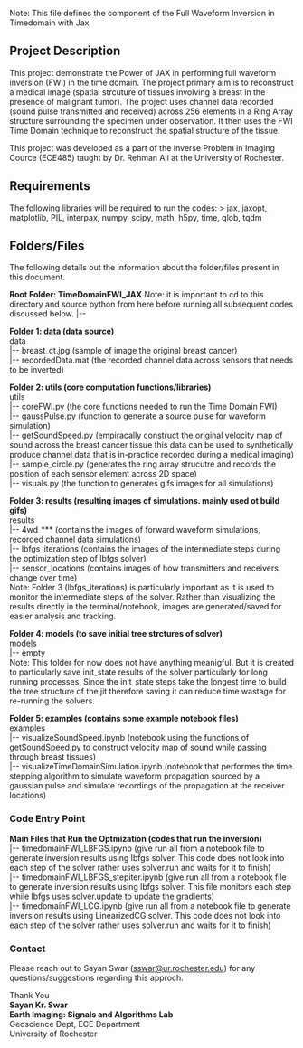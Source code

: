 Note: This file defines the component of the Full Waveform Inversion in Timedomain with Jax


## Project Description 
This project demonstrate the Power of JAX in performing full waveform inversion (FWI) in the time domain. The project primary aim is to reconstruct a medical image (spatial strcuture of tissues involving a breast in the presence of  malignant tumor). The project uses channel data recorded (sound pulse transmitted and received) across 256 elements in a Ring Array structure surrounding the specimen under observation. It then uses the FWI Time Domain technique to reconstruct the spatial structure of the tissue. 

This project was developed as a part of the Inverse Problem in Imaging Cource (ECE485) taught by Dr. Rehman Ali at the University of Rochester.


## Requirements 
The following libraries will be required to run the codes:
    > jax, jaxopt, matplotlib, PIL, interpax, numpy, scipy, math, h5py, time, glob, tqdm


## Folders/Files 
The following details out the information about the folder/files present in this document.

**Root Folder: TimeDomainFWI_JAX**
Note: it is important to cd to this directory and source python from here before running all subsequent codes discussed below.
|--

**Folder 1: data (data source)** <br/> 
data<br/> 
    |-- breast_ct.jpg (sample of image the original breast cancer)<br/> 
    |-- recordedData.mat (the recorded channel data across sensors that needs to be inverted)<br/> 


**Folder 2: utils (core computation functions/libraries)** <br/> 
utils <br/> 
    |-- coreFWI.py (the core functions needed to run the Time Domain FWI)<br/> 
    |-- gaussPulse.py (function to generate a source pulse for waveform simulation)<br/> 
    |-- getSoundSpeed.py (empiracally construct the original velocity map of sound across the breast cancer tissue this data can be used to synthetically produce channel data that is in-practice recorded during a medical imaging)<br/> 
    |-- sample_circle.py (generates the ring array strucutre and records the position of each sensor element across 2D space)<br/> 
    |-- visuals.py (the function to generates gifs images for all simulations)<br/> 


**Folder 3: results (resulting images of simulations. mainly used ot build gifs)** <br/> 
results<br/> 
    |-- 4wd_*** (contains the images of forward waveform simulations, recorded channel data simulations)<br/> 
    |-- lbfgs_iterations (contains the images of the intermediate steps during the optimization step of lbfgs solver)<br/> 
    |-- sensor_locations (contains images of how transmitters and receivers change over time)<br/> 
Note: Folder 3 (lbfgs_iterations) is particularly important as it is used to monitor the intermediate steps of the solver. Rather than visualizing the results directly in the terminal/notebook, images are generated/saved for easier analysis and tracking.<br/> 


**Folder 4: models (to save initial tree strctures of solver)** <br/> 
models<br/> 
    |-- empty<br/> 
Note: This folder for now does not have anything meanigful. But it is created to particularly save init_state results of the solver particularly for long running processes. Since the init_state steps take the longest time to build the tree structure of the jit therefore saving it can reduce time wastage for re-running the solvers.<br/> 


**Folder 5: examples (contains some example notebook files)** <br/> 
examples<br/> 
    |-- visualizeSoundSpeed.ipynb (notebook using the functions of getSoundSpeed.py to construct velocity map of sound while passing through breast tissues)<br/> 
    |-- visualizeTimeDomainSimulation.ipynb (notebook that performes the time stepping algorithm to simulate waveform propagation sourced by a gaussian pulse and simulate recordings of the propagation at the receiver locations)<br/> 


### Code Entry Point 
**Main Files that Run the Optmization (codes that run the inversion)**<br/> 
    |-- timedomainFWI_LBFGS.ipynb (give run all from a notebook file to generate inversion results using lbfgs solver. This code does not look into each step of the solver rather uses solver.run and waits for it to finish)<br/> 
    |-- timedomainFWI_LBFGS_stepiter.ipynb (give run all from a notebook file to generate inversion results using lbfgs solver. This file monitors each step while lbfgs uses solver.update to update the gradients)<br/> 
    |-- timedomainFWI_LCG.ipynb (give run all from a notebook file to generate inversion results using LinearizedCG  solver. This code does not look into each step of the solver rather uses solver.run and waits for it to finish)<br/> 


### Contact 
Please reach out to Sayan Swar (sswar@ur.rochester.edu) for any questions/suggestions regarding this approch.

Thank You<br/> 
**Sayan Kr. Swar**<br/> 
**Earth Imaging: Signals and Algorithms Lab**<br/> 
Geoscience Dept, ECE Department<br/> 
University of Rochester<br/> 
